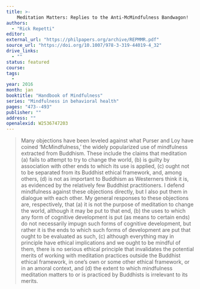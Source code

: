 ```yaml
---
title: >-
    Meditation Matters: Replies to the Anti-McMindfulness Bandwagon!
authors:
  - "Rick Repetti"
editor: 
external_url: "https://philpapers.org/archive/REPMMR.pdf"
source_url: "https://doi.org/10.1007/978-3-319-44019-4_32"
drive_links:
  - ""
status: featured
course: 
tags:
  - 
year: 2016
month: jan
booktitle: "Handbook of Mindfulness"
series: "Mindfulness in behavioral health"
pages: "473--493"
publisher: ""
address: ""
openalexid: W2536747203
---
```


> Many objections have been leveled against what Purser and Loy have coined ‘McMindfulness,’ the widely popularized use of mindfulness extracted from Buddhism.
> These include the claims that meditation (a) fails to attempt to try to change the world, (b) is guilty by association with other ends to which its use is applied, (c) ought not to be separated from its Buddhist ethical framework, and, among others, (d) is not as important to Buddhism as Westerners think it is, as evidenced by the relatively few Buddhist practitioners.
> I defend mindfulness against these objections directly, but I also put them in dialogue with each other.
> My general responses to these objections are, respectively, that (a) it is not the purpose of meditation to change the world, although it may be put to that end, (b) the uses to which any form of cognitive development is put (as means to certain ends) do not necessarily impugn such forms of cognitive development, but rather it is the ends to which such forms of development are put that ought to be evaluated as such, (c) although everything may in principle have ethical implications and we ought to be mindful of them, there is no serious ethical principle that invalidates the potential merits of working with meditation practices outside the Buddhist ethical framework, in one’s own or some other ethical framework, or in an amoral context, and (d) the extent to which mindfulness meditation matters to or is practiced by Buddhists is irrelevant to its merits.

